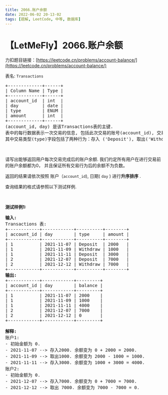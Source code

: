 ```yaml
---
title: 2066.账户余额
date: 2022-06-02 20-13-02
tags: [题解, LeetCode, 中等, 数据库]
---
```


# 【LetMeFly】2066.账户余额

力扣题目链接：[https://leetcode.cn/problems/account-balance/](https://leetcode.cn/problems/account-balance/)

<p>表名: <code>Transactions</code></p>

<pre>
+-------------+------+
| Column Name | Type |
+-------------+------+
| account_id  | int  |
| day         | date |
| type        | ENUM |
| amount      | int  |
+-------------+------+
(account_id, day) 是该Transactions表的主键.
表中的每行数据表示一次交易的信息, 包括此次交易的账号(account_id), 交易类型(type), 交易发生时间(day), 交易发生金额(amount).
其中交易类型(type)字段包括了两种行为：存入 ('Deposit'), 取出('Withdraw').
</pre>

<p>&nbsp;</p>

<p>请写出能够返回用户每次交易完成后的账户余额. 我们约定所有用户在进行交易前的账户余额都为0，&nbsp;并且保证所有交易行为后的余额不为负数。</p>

<p>返回的结果请依次按照 账户（<code>account_id</code>),&nbsp;日期(&nbsp;<code>day</code>&nbsp;) 进行<strong>升序排序</strong>&nbsp;.</p>

<p>查询结果的格式请参照以下测试样例.</p>

<p>&nbsp;</p>

<p><strong>测试样例1:</strong></p>

<pre>
<strong>输入:</strong> 
Transactions 表:
+------------+------------+----------+--------+
| account_id | day        | type     | amount |
+------------+------------+----------+--------+
| 1          | 2021-11-07 | Deposit  | 2000   |
| 1          | 2021-11-09 | Withdraw | 1000   |
| 1          | 2021-11-11 | Deposit  | 3000   |
| 2          | 2021-12-07 | Deposit  | 7000   |
| 2          | 2021-12-12 | Withdraw | 7000   |
+------------+------------+----------+--------+
<strong>输出:</strong> 
+------------+------------+---------+
| account_id | day        | balance |
+------------+------------+---------+
| 1          | 2021-11-07 | 2000    |
| 1          | 2021-11-09 | 1000    |
| 1          | 2021-11-11 | 4000    |
| 2          | 2021-12-07 | 7000    |
| 2          | 2021-12-12 | 0       |
+------------+------------+---------+

<strong>解释:</strong> 
账户1:
- 初始金额为 0.
- 2021-11-07 --&gt; 存入2000. 余额变为 0 + 2000 = 2000.
- 2021-11-09 --&gt; 取出1000. 余额变为 2000 - 1000 = 1000.
- 2021-11-11 --&gt; 存入3000. 余额变为 1000 + 3000 = 4000.
账户2:
- 初始金额为 0.
- 2021-12-07 --&gt; 存入7000. 余额变为 0 + 7000 = 7000.
- 2021-12-12 --&gt; 取出 7000. 余额变为 7000 - 7000 = 0.
</pre>


    